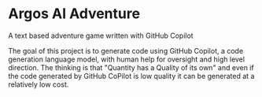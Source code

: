 # Argos AI Adventure
A text based adventure game written with GitHub Copilot

The goal of this project is to generate code using GitHub Copilot, a code generation language model, with human help for oversight and high level direction. The thinking is that "Quantity has a Quality of its own" and even if the code generated by GitHub CoPilot is low quality it can be generated at a relatively low cost.
